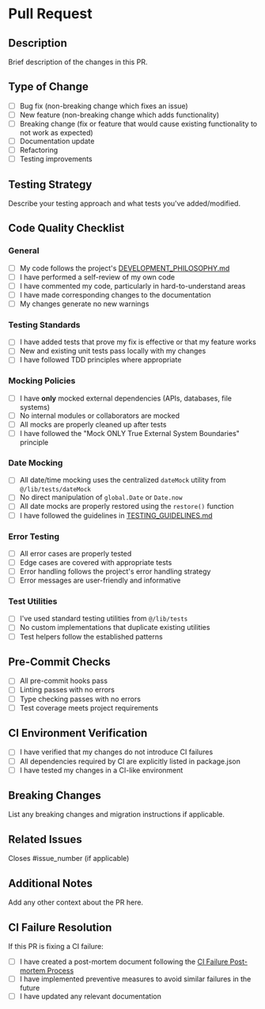 # Pull Request

## Description
Brief description of the changes in this PR.

## Type of Change
- [ ] Bug fix (non-breaking change which fixes an issue)
- [ ] New feature (non-breaking change which adds functionality)
- [ ] Breaking change (fix or feature that would cause existing functionality to not work as expected)
- [ ] Documentation update
- [ ] Refactoring
- [ ] Testing improvements

## Testing Strategy
Describe your testing approach and what tests you've added/modified.

## Code Quality Checklist

### General
- [ ] My code follows the project's [DEVELOPMENT_PHILOSOPHY.md](../docs/DEVELOPMENT_PHILOSOPHY.md)
- [ ] I have performed a self-review of my own code
- [ ] I have commented my code, particularly in hard-to-understand areas
- [ ] I have made corresponding changes to the documentation
- [ ] My changes generate no new warnings

### Testing Standards
- [ ] I have added tests that prove my fix is effective or that my feature works
- [ ] New and existing unit tests pass locally with my changes
- [ ] I have followed TDD principles where appropriate

### Mocking Policies
- [ ] I have **only** mocked external dependencies (APIs, databases, file systems)
- [ ] No internal modules or collaborators are mocked
- [ ] All mocks are properly cleaned up after tests
- [ ] I have followed the "Mock ONLY True External System Boundaries" principle

### Date Mocking
- [ ] All date/time mocking uses the centralized `dateMock` utility from `@/lib/tests/dateMock`
- [ ] No direct manipulation of `global.Date` or `Date.now`
- [ ] All date mocks are properly restored using the `restore()` function
- [ ] I have followed the guidelines in [TESTING_GUIDELINES.md](../docs/TESTING_GUIDELINES.md#date-mocking)

### Error Testing
- [ ] All error cases are properly tested
- [ ] Edge cases are covered with appropriate tests
- [ ] Error handling follows the project's error handling strategy
- [ ] Error messages are user-friendly and informative

### Test Utilities
- [ ] I've used standard testing utilities from `@/lib/tests`
- [ ] No custom implementations that duplicate existing utilities
- [ ] Test helpers follow the established patterns

## Pre-Commit Checks
- [ ] All pre-commit hooks pass
- [ ] Linting passes with no errors
- [ ] Type checking passes with no errors
- [ ] Test coverage meets project requirements

## CI Environment Verification
- [ ] I have verified that my changes do not introduce CI failures
- [ ] All dependencies required by CI are explicitly listed in package.json
- [ ] I have tested my changes in a CI-like environment

## Breaking Changes
List any breaking changes and migration instructions if applicable.

## Related Issues
Closes #issue_number (if applicable)

## Additional Notes
Add any other context about the PR here.

## CI Failure Resolution
If this PR is fixing a CI failure:
- [ ] I have created a post-mortem document following the [CI Failure Post-mortem Process](../docs/CI_FAILURE_POSTMORTEM_PROCESS.md)
- [ ] I have implemented preventive measures to avoid similar failures in the future
- [ ] I have updated any relevant documentation